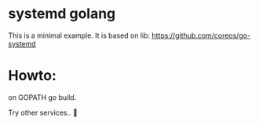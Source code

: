 # systemd golang

This is a minimal example. It is based on lib: https://github.com/coreos/go-systemd

# Howto:

on GOPATH go build.

Try other services.. :dog:
